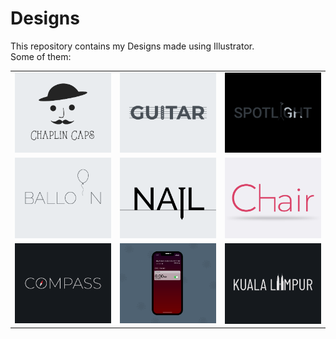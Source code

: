 # Designs
This repository contains my Designs made using Illustrator.<br>
Some of them:<br>
<table>
<tr><td><img src="./2020-11/png/18.11.2020.png"></td><td><img src="./2020-12/png/02.12.2020.png"></td><td><img src="./2020-11/png/21.11.2020.png"></td></tr>
<tr><td><img src="./2020-11/png/22.11.2020.png"></td><td><img src="./2020-11/png/24.11.2020.png"></td><td><img src="./2020-11/png/17.11.2020.png"></td></tr>
<tr><td><img src="./2020-12/png/12.12.2020.png"></td><td><img src="./2020-11/png/19.11.2020 - 2.png"></td><td><img src="./2020-12/png/29.12.2020.png"></td></tr>
</table>
